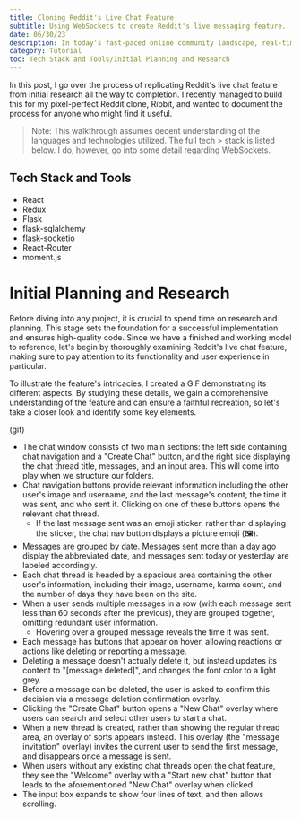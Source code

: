 ```yaml
---
title: Cloning Reddit's Live Chat Feature
subtitle: Using WebSockets to create Reddit's live messaging feature.
date: 06/30/23
description: In today's fast-paced online community landscape, real-time interaction has become the lifeblood of user engagement. As the creator and developer of Ribbit, a comprehensive and pixel-perfect replica of Reddit, I knew that the app couldn't be complete until I had at least captured the captivating experience of live communication offered by the popular platform. My long-standing ambition of integrating a live chat feature within Ribbit finally came to fruition just last week, and I am excited to break down and discuss this process in detail. Join me as we take a deep dive into the code that powers Ribbit's live chat feature and discuss the project in its entirety, from the initial planning stages all the way to its completion.
category: Tutorial
toc: Tech Stack and Tools/Initial Planning and Research
---
```


In this post, I go over the process of replicating Reddit's live chat feature from initial research all the way to completion. I recently managed to build this for my pixel-perfect Reddit clone, Ribbit, and wanted to document the process for anyone who might find it useful.

> Note: This walkthrough assumes decent understanding of the languages and technologies utilized. The full tech > stack is listed below. I do, however, go into some detail regarding WebSockets.

## Tech Stack and Tools

- React
- Redux
- Flask
- flask-sqlalchemy
- flask-socketio
- React-Router
- moment.js

# Initial Planning and Research

Before diving into any project, it is crucial to spend time on research and planning. This stage sets the foundation for a successful implementation and ensures high-quality code. Since we have a finished and working model to reference, let's begin by thoroughly examining Reddit's live chat feature, making sure to pay attention to its functionality and user experience in particular.

To illustrate the feature's intricacies, I created a GIF demonstrating its different aspects. By studying these details, we gain a comprehensive understanding of the feature and can ensure a faithful recreation, so let's take a closer look and identify some key elements.

(gif)

- The chat window consists of two main sections: the left side containing chat navigation and a "Create Chat" button, and the right side displaying the chat thread title, messages, and an input area. This will come into play when we structure our folders.
- Chat navigation buttons provide relevant information including the other user's image and username, and the last message's content, the time it was sent, and who sent it. Clicking on one of these buttons opens the relevant chat thread.
  - If the last message sent was an emoji sticker, rather than displaying the sticker, the chat nav button displays a picture emoji (🖼️).
- Messages are grouped by date. Messages sent more than a day ago display the abbreviated date, and messages sent today or yesterday are labeled accordingly.
- Each chat thread is headed by a spacious area containing the other user's information, including their image, username, karma count, and the number of days they have been on the site.
- When a user sends multiple messages in a row (with each message sent less than 60 seconds after the previous), they are grouped together, omitting redundant user information.
  - Hovering over a grouped message reveals the time it was sent.
- Each message has buttons that appear on hover, allowing reactions or actions like deleting or reporting a message.
- Deleting a message doesn't actually delete it, but instead updates its content to "[message deleted]", and changes the font color to a light grey.
- Before a message can be deleted, the user is asked to confirm this decision via a message deletion confirmation overlay.
- Clicking the "Create Chat" button opens a "New Chat" overlay where users can search and select other users to start a chat.
- When a new thread is created, rather than showing the regular thread area, an overlay of sorts appears instead. This overlay (the "message invitation" overlay) invites the current user to send the first message, and disappears once a message is sent.
- When users without any existing chat threads open the chat feature, they see the "Welcome" overlay with a "Start new chat" button that leads to the aforementioned "New Chat" overlay when clicked.
- The input box expands to show four lines of text, and then allows scrolling.
